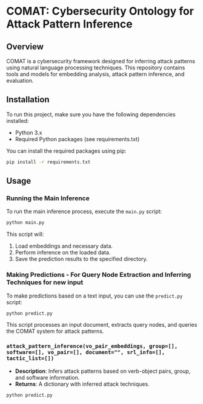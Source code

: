 
# COMAT: Cybersecurity Ontology for Attack Pattern Inference

## Overview
COMAT is a cybersecurity framework designed for inferring attack patterns using natural language processing techniques. This repository contains tools and models for embedding analysis, attack pattern inference, and evaluation.

## Installation
To run this project, make sure you have the following dependencies installed:
- Python 3.x
- Required Python packages (see requirements.txt)

You can install the required packages using pip:
```bash
pip install -r requirements.txt
```

## Usage
### Running the Main Inference
To run the main inference process, execute the `main.py` script:
```bash
python main.py
```

This script will:
1. Load embeddings and necessary data.
2. Perform inference on the loaded data.
3. Save the prediction results to the specified directory.

### Making Predictions - For Query Node Extraction and Inferring Techniques for new input
To make predictions based on a text input, you can use the `predict.py` script:
```bash
python predict.py
```

This script processes an input document, extracts query nodes, and queries the COMAT system for attack patterns.


### `attack_pattern_inference(vo_pair_embeddings, group=[], software=[], vo_pair=[], document="", srl_info=[], tactic_list=[])`
- **Description**: Infers attack patterns based on verb-object pairs, group, and software information.
- **Returns**: A dictionary with inferred attack techniques.
```bash
python predict.py
```

